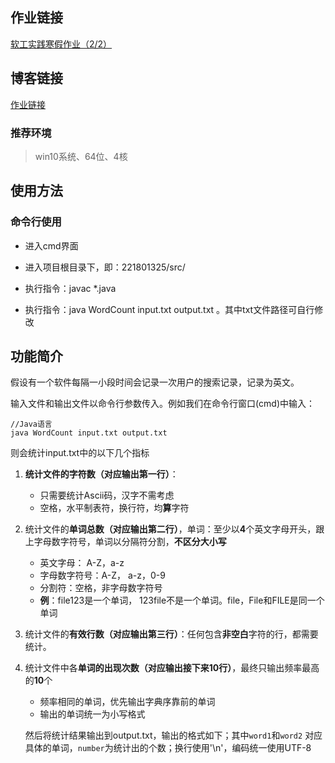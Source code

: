## 作业链接

[软工实践寒假作业（2/2）]( https://edu.cnblogs.com/campus/fzu/FZUSESPR21/homework/11672 )
<br>

## 博客链接 

[作业链接]( https://www.cnblogs.com/yangyi16123/p/14482846.html )
### 推荐环境

> win10系统、64位、4核

## 使用方法

### 命令行使用

* 进入cmd界面

* 进入项目根目录下，即：221801325/src/

* 执行指令：javac *.java

* 执行指令：java WordCount input.txt output.txt 。其中txt文件路径可自行修改

## 功能简介

假设有一个软件每隔一小段时间会记录一次用户的搜索记录，记录为英文。

输入文件和输出文件以命令行参数传入。例如我们在命令行窗口(cmd)中输入：

```
//Java语言
java WordCount input.txt output.txt
```

则会统计input.txt中的以下几个指标 

1. **统计文件的字符数（对应输出第一行）**：

   - 只需要统计Ascii码，汉字不需考虑
   - 空格，水平制表符，换行符，均**算**字符

2. 统计文件的**单词总数（对应输出第二行）**，单词：至少以**4**个英文字母开头，跟上字母数字符号，单词以分隔符分割，**不区分大小写**

   - 英文字母： A-Z，a-z
   - 字母数字符号：A-Z， a-z，0-9
   - 分割符：空格，非字母数字符号
   - **例**：file123是一个单词， 123file不是一个单词。file，File和FILE是同一个单词

3. 统计文件的**有效行数（对应输出第三行）**：任何包含**非空白**字符的行，都需要统计。

4. 统计文件中各**单词的出现次数（对应输出接下来10行）**，最终只输出频率最高的**10**个

   - 频率相同的单词，优先输出字典序靠前的单词
   -  输出的单词统一为小写格式

   然后将统计结果输出到output.txt，输出的格式如下；其中`word1`和`word2` 对应具体的单词，`number`为统计出的个数；换行使用'\n'，编码统一使用UTF-8